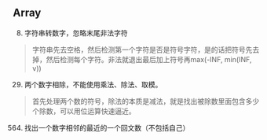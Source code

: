 ## Array
8. 字符串转数字，忽略末尾非法字符
> 字符串先去空格，然后检测第一个字符是否是符号字符，是的话把符号先去掉，然后检测每个字符。非法就退出最后加上符号再max(-INF, min(INF, v))

29. 两个数字相除，不能使用乘法、除法、取模。
> 首先处理两个数的符号，除法的本质是减法，就是找出被除数里面包含多少个除数，可以用位运算快速逼近。

564. 找出一个数字相邻的最近的一个回文数（不包括自己）

